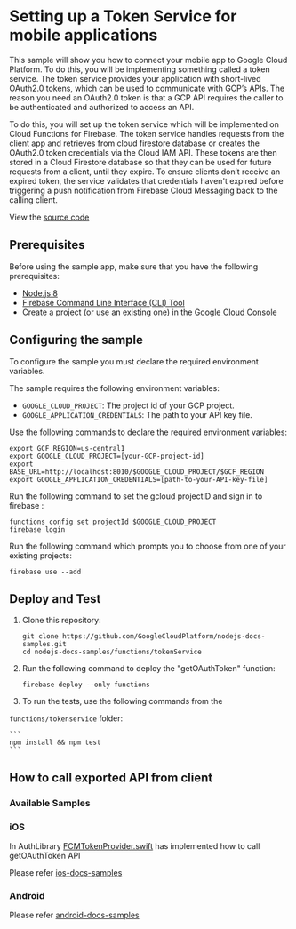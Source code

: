 # Setting up a Token Service for mobile applications

This sample will show you how to connect your mobile app to Google Cloud Platform. To do this, you will be implementing something called a token service. The token service provides your application with short-lived OAuth2.0 tokens, which can be used to communicate with GCP’s APIs. The reason you need an OAuth2.0 token is that a GCP API requires the caller to be authenticated and authorized to access an API. 

To do this, you will set up the token service which will be implemented on Cloud Functions for Firebase. The token service handles requests from the client app and retrieves from cloud firestore database or creates the OAuth2.0 token credentials via the Cloud IAM API. These tokens are then stored in a Cloud Firestore database so that they can be used for future requests from a client, until they expire. To ensure clients don’t receive an expired token, the service validates that credentials haven't expired before triggering a push notification from Firebase Cloud Messaging back to the calling client.

View the [source code][7]


## Prerequisites

Before using the sample app, make sure that you have the following
prerequisites:

* [Node.js 8][4]
* [Firebase Command Line Interface (CLI) Tool][5]
* Create a project (or use an existing one) in the [Google Cloud Console][6]

## Configuring the sample

To configure the sample you must declare the required environment variables.

The sample requires the following environment variables:

* `GOOGLE_CLOUD_PROJECT`: The project id of your GCP project.
* `GOOGLE_APPLICATION_CREDENTIALS`: The path to your API key file.

Use the following commands to declare the required environment variables:

```
export GCF_REGION=us-central1
export GOOGLE_CLOUD_PROJECT=[your-GCP-project-id]
export BASE_URL=http://localhost:8010/$GOOGLE_CLOUD_PROJECT/$GCF_REGION
export GOOGLE_APPLICATION_CREDENTIALS=[path-to-your-API-key-file]
```

Run the following command to set the gcloud projectID and sign in to firebase  :

```
functions config set projectId $GOOGLE_CLOUD_PROJECT
firebase login
```
Run the following command which prompts you to choose from one of your existing projects:

```
firebase use --add
```
## Deploy and Test

1. Clone this repository:
    
    ```
    git clone https://github.com/GoogleCloudPlatform/nodejs-docs-samples.git
    cd nodejs-docs-samples/functions/tokenService
    ```
    
2. Run the following command to deploy the "getOAuthToken" function:
  
    ```
    firebase deploy --only functions
    ```
3. To run the tests, use the following commands from the

  `functions/tokenservice` folder:
  
    ```
    npm install && npm test
    ```

## How to call exported API from client 
 
### Available Samples

### iOS 
 
 In AuthLibrary [FCMTokenProvider.swift][1] has implemented how to call getOAuthToken API 

 Please refer [ios-docs-samples][2] 

 
 ### Android
 
 Please refer [android-docs-samples][3]
 
 
  
[0]: https://cloud.google.com
[1]: https://github.com/googleapis/google-auth-library-swift/tree/master/Sources/OAuth2/FirebaseFunctionTokenProvider
[2]: https://github.com/GoogleCloudPlatform/ios-docs-samples.git
[3]: https://github.com/GoogleCloudPlatform/android-docs-samples
[4]: https://nodejs.org/en/
[5]: https://firebase.google.com/docs/cli
[6]: https://console.cloud.google.com
[7]: https://github.com/GoogleCloudPlatform/nodejs-docs-samples/blob/master/functions/tokenservice/functions/index.js

